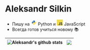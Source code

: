 #  Aleksandr Silkin  

- Пишу на <code><img width="20" src="https://raw.githubusercontent.com/github/explore/80688e429a7d4ef2fca1e82350fe8e3517d3494d/topics/python/python.png"/></code> Python и <code><img width="20" src="https://raw.githubusercontent.com/github/explore/80688e429a7d4ef2fca1e82350fe8e3517d3494d/topics/javascript/javascript.png"/></code> JavaScript
- Всегда готов учиться новому 📚 

| <img align="center" src="https://github-readme-stats.vercel.app/api?username=Zer0S2m&theme=default&count_private=true&show_icons=true?&hide=contribs" alt="Aleksandr's github stats" />|<img align="center" src="https://github-readme-stats.vercel.app/api/top-langs/?username=Zer0S2m&layout=compact&hide_progress=true" />|
| ------------- | ------------- |
